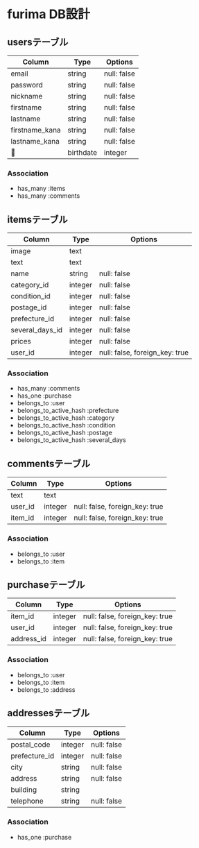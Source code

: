 # furima DB設計

## usersテーブル
|Column|Type|Options|
|------|----|-------|
|email|string|null: false|
|password|string|null: false|
|nickname|string|null: false|
|firstname|string|null: false|
|lastname|string|null: false|
|firstname_kana|string|null: false|
|lastname_kana|string|null: false|
|birthdate|integer|null: false|
### Association
- has_many :items
- has_many :comments

## itemsテーブル
|Column|Type|Options|
|------|----|-------|
|image|text||
|text|text||
|name|string|null: false|
|category_id|integer|null: false|
|condition_id|integer|null: false|
|postage_id|integer|null: false|
|prefecture_id|integer|null: false|
|several_days_id|integer|null: false|
|prices|integer|null: false|
|user_id|integer|null: false, foreign_key: true|
### Association
- has_many :comments
- has_one :purchase
- belongs_to :user
- belongs_to_active_hash :prefecture
- belongs_to_active_hash :category
- belongs_to_active_hash :condition
- belongs_to_active_hash :postage
- belongs_to_active_hash :several_days

## commentsテーブル
|Column|Type|Options|
|------|----|-------|
|text|text||
|user_id|integer|null: false, foreign_key: true|
|item_id|integer|null: false, foreign_key: true|
### Association
- belongs_to :user
- belongs_to :item

## purchaseテーブル
|Column|Type|Options|
|------|----|-------|
|item_id|integer|null: false, foreign_key: true|
|user_id|integer|null: false, foreign_key: true|
|address_id|integer|null: false, foreign_key: true|
### Association
- belongs_to :user
- belongs_to :item
- belongs_to :address

## addressesテーブル
|Column|Type|Options|
|------|----|-------|
|postal_code|integer|null: false|
|prefecture_id|integer|null: false|
|city|string|null: false|
|address|string|null: false|
|building|string||
|telephone|string|null: false|
### Association
- has_one :purchase